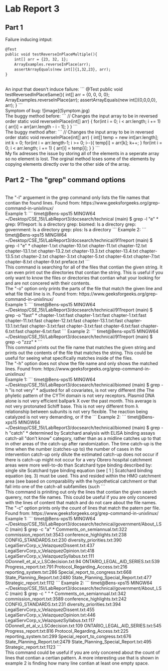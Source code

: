 # Lab Report 3
## Part 1
Failure inducing intput:
```
@Test 
public void testReverseInPlaceMultiple(){
    int[] arr = {23, 32, 1};
    ArrayExamples.reverseInPlace(arr);
    assertArrayEquals(new int[]{1,32,23}, arr);
}
```
<br>
An input that doesn't induce failure:
```
@Test 
public void testReversedInPlaceSame(){
    int[] arr = {0, 0, 0, 0};
    ArrayExamples.reverseInPlace(arr);
    assertArrayEquals(new int[]{0,0,0,0}, arr);
}
```
<br>
Symptom of bug:
![image](Symptom.jpg)
<br>
The buggy method before:
```
// Changes the input array to be in reversed order
static void reverseInPlace(int[] arr) {
    for(int i = 0; i < arr.length; i += 1) {
      arr[i] = arr[arr.length - i - 1];
    }
}
```
<br>
The buggy method after:
```
  // Changes the input array to be in reversed order
  static void reverseInPlace(int[] arr) {
    int[] temp = new int[arr.length];
    int k = 0;
    for(int i = arr.length-1; i >= 0; i--){
      temp[i] = arr[k];
      k++;
    }
    for(int i = 0; i < arr.length; i += 1) {
      arr[i] = temp[i];
    }
  }
```
<br>
My fix adresses the issue by storing all of the elements in a seperate array so no element is lost. The orginal method loses some of the elements by copying elements directly over to the other side of the array.

## Part 2 - The "grep" command options
<br>
The "-l" arguement in the grep command only lists the file names that contian the found lines. Found from: https://www.geeksforgeeks.org/grep-command-in-unixlinux/
<br>
Example 1:
```
timet@Bens-xps15 MINGW64 ~/Desktop/CSE_15l/LabReport3/docsearch/technical (main)
$ grep -l "e" *
grep: 911report: Is a directory
grep: biomed: Is a directory
grep: government: Is a directory
grep: plos: Is a directory
```
Example 2:
```
timet@Bens-xps15 MINGW64 ~/Desktop/CSE_15l/LabReport3/docsearch/technical/911report (main)
$ grep -l "e" *
chapter-1.txt
chapter-10.txt
chapter-11.txt
chapter-12.txt
chapter-13.1.txt
chapter-13.2.txt
chapter-13.3.txt
chapter-13.4.txt
chapter-13.5.txt
chapter-2.txt
chapter-3.txt
chapter-5.txt
chapter-6.txt
chapter-7.txt
chapter-8.txt
chapter-9.txt
preface.txt
```
<br>
This command is searching for all of the files that contian the given string. It can even print out the directories that contian the string. This is useful if you only want to know the files or directories that contian what your looking for and are not concered with their contents.

<br>
The "-o" option only prints the parts of the file that match the given line and what file that line is in. Found from: https://www.geeksforgeeks.org/grep-command-in-unixlinux/
<br>
Example 1:
```
timet@Bens-xps15 MINGW64 ~/Desktop/CSE_15l/LabReport3/docsearch/technical/911report (main)
$ grep -o "fast" *
chapter-1.txt:fast
chapter-1.txt:fast
chapter-1.txt:fast
chapter-11.txt:fast
chapter-12.txt:fast
chapter-13.1.txt:fast
chapter-13.1.txt:fast
chapter-3.txt:fast
chapter-3.txt:fast
chapter-6.txt:fast
chapter-6.txt:fast
chapter-6.txt:fast
```
Example 2:
```
timet@Bens-xps15 MINGW64 ~/Desktop/CSE_15l/LabReport3/docsearch/technical/911report (main)
$ grep -o "zzz" *
```
<br>
This command prints out the file name that matches the given string and prints out the contents of the file that matches the string. This could be useful for seeing what specifically matches inside of the files.

<br>
The "-h" option does not show the file name and only shows the matched lines. Found from: https://www.geeksforgeeks.org/grep-command-in-unixlinux/
<br>
Example 1:
```
timet@Bens-xps15 MINGW64 ~/Desktop/CSE_15l/LabReport3/docsearch/technical/biomed (main)
$ grep -h "is not very" *
        adjusted for all covariates, is not very different (the
          The phyletic pattern of the CYTH domain is not very
        receptors. Plasmid DNA alone is not very efficient
        ballpark X over the past month. This average is not very
          protonated Schiff base. This is not very different from λ
          relationship between subunits is not very flexible. The
          reaction being catalyzed is not very demanding, or if the
```
Example 2:
```
timet@Bens-xps15 MINGW64 ~/Desktop/CSE_15l/LabReport3/docsearch/technical/biomed (main)
$ grep -h "catch" *
        determined by Scatchard analysis with ELISA binding assays
          catch-all "don't know" category, rather than as a
          midline catches up to that in other areas of the
          catch-up after randomization. The time
          catch-up is the time when the number
          (catches-up to) the number of cases in the intervention
          catch-up only dilute the estimated
          catch-up does not occur if there is
          catch-up might not occur for a very
          Obrero hospital catchment areas were more well-to-do than
          Scatchard type binding described by:
          single site Scatchard type binding equation (see [ 1 ]
          Scatchard binding equation (eq. 3) must be used. This
            and resided within the HMO catchment area (see
          based on comparability with the hypothetical catchment
          or that fall into one of the catch-all subfamilies (such
```
<br>
This command is priniting out only the lines that contian the given search querery, not the file names. This could be useful if you are only concered with the lines of content that match and do not care about the file names.

<br>
The "-c" option prints only the count of lines that match the patern per file. Found from: https://www.geeksforgeeks.org/grep-command-in-unixlinux/
<br>
Example 1:
```
timet@Bens-xps15 MINGW64 ~/Desktop/CSE_15l/LabReport3/docsearch/technical/government/About_LSC (main)
$ grep -c "a" *
Comments_on_semiannual.txt:322
commission_report.txt:3543
conference_highlights.txt:238
CONFIG_STANDARDS.txt:230
diversity_priorities.txt:390
LegalServCorp_v_VelazquezDissent.txt:437
LegalServCorp_v_VelazquezOpinion.txt:418
LegalServCorp_v_VelazquezSyllabus.txt:111
ODonnell_et_al_v_LSCdecision.txt:94
ONTARIO_LEGAL_AID_SERIES.txt:539
Progress_report.txt:791
Protocol_Regarding_Access.txt:216
reporting_system.txt:286
Special_report_to_congress.txt:668
State_Planning_Report.txt:2480
State_Planning_Special_Report.txt:477
Strategic_report.txt:1112
```
Example 2:
```
timet@Bens-xps15 MINGW64 ~/Desktop/CSE_15l/LabReport3/docsearch/technical/government/About_LSC (main)
$ grep -c " " *
Comments_on_semiannual.txt:342
commission_report.txt:3589
conference_highlights.txt:242
CONFIG_STANDARDS.txt:231
diversity_priorities.txt:394
LegalServCorp_v_VelazquezDissent.txt:455
LegalServCorp_v_VelazquezOpinion.txt:446
LegalServCorp_v_VelazquezSyllabus.txt:117
ODonnell_et_al_v_LSCdecision.txt:109
ONTARIO_LEGAL_AID_SERIES.txt:545
Progress_report.txt:816
Protocol_Regarding_Access.txt:225
reporting_system.txt:299
Special_report_to_congress.txt:676
State_Planning_Report.txt:2479
State_Planning_Special_Report.txt:495
Strategic_report.txt:1123
```
<br>
This command could be useful if you are only concered about the count of lines that contian a certian pattern. A more interesting use that is shown in example 2 is finding how many line contian at least one empty space.
